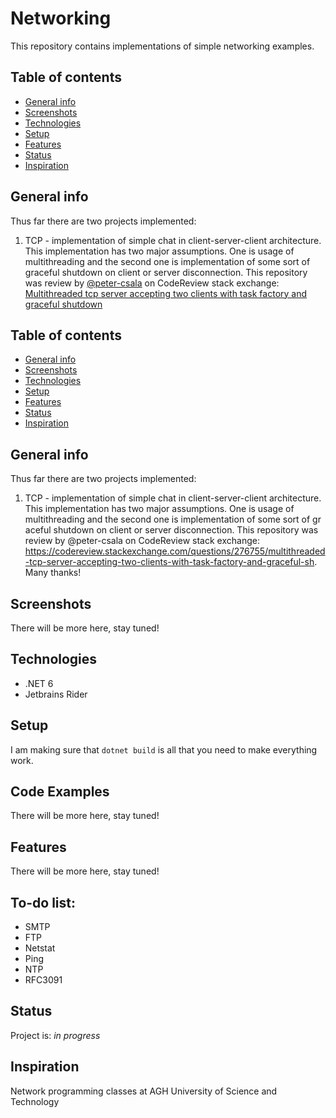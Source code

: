 # Networking
This repository contains implementations of simple networking examples.

## Table of contents
* [General info](#general-info)
* [Screenshots](#screenshots)
* [Technologies](#technologies)
* [Setup](#setup)
* [Features](#features)
* [Status](#status)
* [Inspiration](#inspiration)


## General info
Thus far there are two projects implemented:

1. TCP - implementation of simple chat in client-server-client architecture. This implementation has two major assumptions. One is usage of multithreading and the second one is implementation of some sort of graceful shutdown on client or server disconnection. This repository was review by [@peter-csala](https://github.com/peter-csala) on CodeReview stack exchange: [Multithreaded tcp server accepting two clients with task factory and graceful shutdown](https://codereview.stackexchange.com/questions/276755/multithreaded-tcp-server-accepting-two-clients-with-task-factory-and-graceful-sh)

## Table of contents
* [General info](#general-info)
* [Screenshots](#screenshots)
* [Technologies](#technologies)
* [Setup](#setup)
* [Features](#features)
* [Status](#status)
* [Inspiration](#inspiration)


## General info
Thus far there are two projects implemented:

1. TCP - implementation of simple chat in client-server-client architecture. This implementation has two major assumptions. One is usage of multithreading and the second one is implementation of some sort of gr
aceful shutdown on client or server disconnection. This repository was review by @peter-csala on CodeReview stack exchange: 
https://codereview.stackexchange.com/questions/276755/multithreaded-tcp-server-accepting-two-clients-with-task-factory-and-graceful-sh. Many thanks!

## Screenshots
There will be more here, stay tuned!


## Technologies
* .NET 6
* Jetbrains Rider 


## Setup
I am making sure that `dotnet build` is all that you need to make everything work. 

## Code Examples
There will be more here, stay tuned!


## Features
There will be more here, stay tuned!


## To-do list:
* SMTP
* FTP
* Netstat
* Ping
* NTP
* RFC3091

## Status
Project is: _in progress_

## Inspiration
Network programming classes at AGH University of Science and Technology
